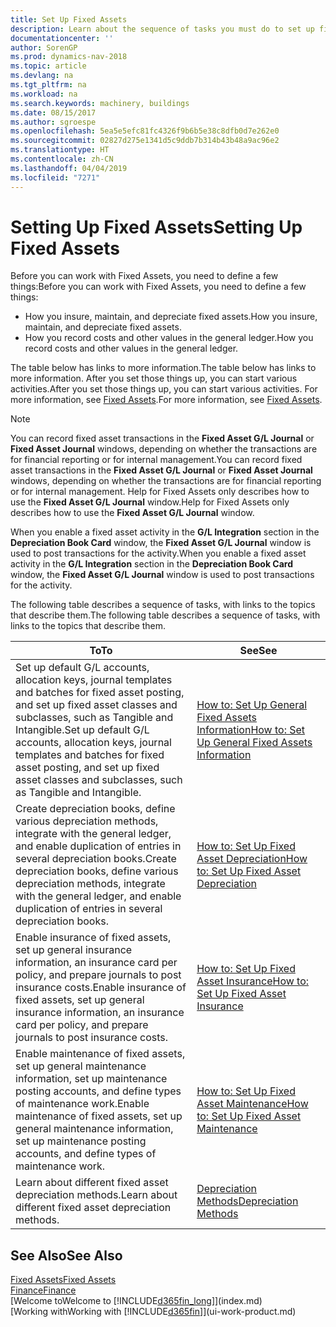 ```yaml
---
title: Set Up Fixed Assets
description: Learn about the sequence of tasks you must do to set up fixed assets, such as machinery or buildings.
documentationcenter: ''
author: SorenGP
ms.prod: dynamics-nav-2018
ms.topic: article
ms.devlang: na
ms.tgt_pltfrm: na
ms.workload: na
ms.search.keywords: machinery, buildings
ms.date: 08/15/2017
ms.author: sgroespe
ms.openlocfilehash: 5ea5e5efc81fc4326f9b6b5e38c8dfb0d7e262e0
ms.sourcegitcommit: 02827d275e1341d5c9ddb7b314b43b48a9ac96e2
ms.translationtype: HT
ms.contentlocale: zh-CN
ms.lasthandoff: 04/04/2019
ms.locfileid: "7271"
---
```

# <a name="setting-up-fixed-assets"></a><span data-ttu-id="79ce0-103">Setting Up Fixed Assets</span><span class="sxs-lookup"><span data-stu-id="79ce0-103">Setting Up Fixed Assets</span></span>
<span data-ttu-id="79ce0-104">Before you can work with Fixed Assets, you need to define a few things:</span><span class="sxs-lookup"><span data-stu-id="79ce0-104">Before you can work with Fixed Assets, you need to define a few things:</span></span>  

* <span data-ttu-id="79ce0-105">How you insure, maintain, and depreciate fixed assets.</span><span class="sxs-lookup"><span data-stu-id="79ce0-105">How you insure, maintain, and depreciate fixed assets.</span></span>  
* <span data-ttu-id="79ce0-106">How you record costs and other values in the general ledger.</span><span class="sxs-lookup"><span data-stu-id="79ce0-106">How you record costs and other values in the general ledger.</span></span>  

<span data-ttu-id="79ce0-107">The table below has links to more information.</span><span class="sxs-lookup"><span data-stu-id="79ce0-107">The table below has links to more information.</span></span> <span data-ttu-id="79ce0-108">After you set those things up, you can start various activities.</span><span class="sxs-lookup"><span data-stu-id="79ce0-108">After you set those things up, you can start various activities.</span></span> <span data-ttu-id="79ce0-109">For more information, see [Fixed Assets](fa-manage.md).</span><span class="sxs-lookup"><span data-stu-id="79ce0-109">For more information, see [Fixed Assets](fa-manage.md).</span></span>  

> [!NOTE]  
>   <span data-ttu-id="79ce0-110">You can record fixed asset transactions in the **Fixed Asset G/L Journal** or **Fixed Asset Journal** windows, depending on whether the transactions are for financial reporting or for internal management.</span><span class="sxs-lookup"><span data-stu-id="79ce0-110">You can record fixed asset transactions in the **Fixed Asset G/L Journal** or **Fixed Asset Journal** windows, depending on whether the transactions are for financial reporting or for internal management.</span></span> <span data-ttu-id="79ce0-111">Help for Fixed Assets only describes how to use the **Fixed Asset G/L Journal** window.</span><span class="sxs-lookup"><span data-stu-id="79ce0-111">Help for Fixed Assets only describes how to use the **Fixed Asset G/L Journal** window.</span></span>  

<span data-ttu-id="79ce0-112">When you enable a fixed asset activity in the **G/L Integration** section in the **Depreciation Book Card** window, the **Fixed Asset G/L Journal** window is used to post transactions for the activity.</span><span class="sxs-lookup"><span data-stu-id="79ce0-112">When you enable a fixed asset activity in the **G/L Integration** section in the **Depreciation Book Card** window, the **Fixed Asset G/L Journal** window is used to post transactions for the activity.</span></span>

<span data-ttu-id="79ce0-113">The following table describes a sequence of tasks, with links to the topics that describe them.</span><span class="sxs-lookup"><span data-stu-id="79ce0-113">The following table describes a sequence of tasks, with links to the topics that describe them.</span></span>  

| <span data-ttu-id="79ce0-114">To</span><span class="sxs-lookup"><span data-stu-id="79ce0-114">To</span></span> | <span data-ttu-id="79ce0-115">See</span><span class="sxs-lookup"><span data-stu-id="79ce0-115">See</span></span> |
| --- | --- |
| <span data-ttu-id="79ce0-116">Set up default G/L accounts, allocation keys, journal templates and batches for fixed asset posting, and set up fixed asset classes and subclasses, such as Tangible and Intangible.</span><span class="sxs-lookup"><span data-stu-id="79ce0-116">Set up default G/L accounts, allocation keys, journal templates and batches for fixed asset posting, and set up fixed asset classes and subclasses, such as Tangible and Intangible.</span></span> |[<span data-ttu-id="79ce0-117">How to: Set Up General Fixed Assets Information</span><span class="sxs-lookup"><span data-stu-id="79ce0-117">How to: Set Up General Fixed Assets Information</span></span>](fa-how-setup-general.md) |
| <span data-ttu-id="79ce0-118">Create depreciation books, define various depreciation methods, integrate with the general ledger, and enable duplication of entries in several depreciation books.</span><span class="sxs-lookup"><span data-stu-id="79ce0-118">Create depreciation books, define various depreciation methods, integrate with the general ledger, and enable duplication of entries in several depreciation books.</span></span> |[<span data-ttu-id="79ce0-119">How to: Set Up Fixed Asset Depreciation</span><span class="sxs-lookup"><span data-stu-id="79ce0-119">How to: Set Up Fixed Asset Depreciation</span></span>](fa-how-setup-depreciation.md) |
| <span data-ttu-id="79ce0-120">Enable insurance of fixed assets, set up general insurance information, an insurance card per policy, and prepare journals to post insurance costs.</span><span class="sxs-lookup"><span data-stu-id="79ce0-120">Enable insurance of fixed assets, set up general insurance information, an insurance card per policy, and prepare journals to post insurance costs.</span></span> |[<span data-ttu-id="79ce0-121">How to: Set Up Fixed Asset Insurance</span><span class="sxs-lookup"><span data-stu-id="79ce0-121">How to: Set Up Fixed Asset Insurance</span></span>](fa-how-setup-insurance.md) |
| <span data-ttu-id="79ce0-122">Enable maintenance of fixed assets, set up general maintenance information, set up maintenance posting accounts, and define types of maintenance work.</span><span class="sxs-lookup"><span data-stu-id="79ce0-122">Enable maintenance of fixed assets, set up general maintenance information, set up maintenance posting accounts, and define types of maintenance work.</span></span> |[<span data-ttu-id="79ce0-123">How to: Set Up Fixed Asset Maintenance</span><span class="sxs-lookup"><span data-stu-id="79ce0-123">How to: Set Up Fixed Asset Maintenance</span></span>](fa-how-setup-maintenance.md) |
| <span data-ttu-id="79ce0-124">Learn about different fixed asset depreciation methods.</span><span class="sxs-lookup"><span data-stu-id="79ce0-124">Learn about different fixed asset depreciation methods.</span></span> |[<span data-ttu-id="79ce0-125">Depreciation Methods</span><span class="sxs-lookup"><span data-stu-id="79ce0-125">Depreciation Methods</span></span>](fa-depreciation-methods.md) |

## <a name="see-also"></a><span data-ttu-id="79ce0-126">See Also</span><span class="sxs-lookup"><span data-stu-id="79ce0-126">See Also</span></span>
[<span data-ttu-id="79ce0-127">Fixed Assets</span><span class="sxs-lookup"><span data-stu-id="79ce0-127">Fixed Assets</span></span>](fa-manage.md)  
[<span data-ttu-id="79ce0-128">Finance</span><span class="sxs-lookup"><span data-stu-id="79ce0-128">Finance</span></span>](finance.md)  
[<span data-ttu-id="79ce0-129">Welcome to</span><span class="sxs-lookup"><span data-stu-id="79ce0-129">Welcome to</span></span> [!INCLUDE[d365fin_long](includes/d365fin_long_md.md)]](index.md)  
[<span data-ttu-id="79ce0-130">Working with</span><span class="sxs-lookup"><span data-stu-id="79ce0-130">Working with</span></span> [!INCLUDE[d365fin](includes/d365fin_md.md)]](ui-work-product.md)
